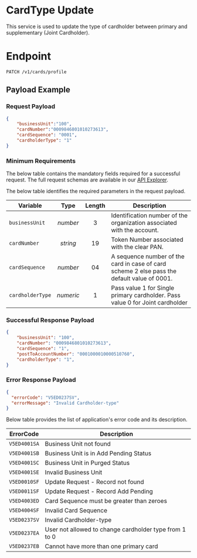 # CardType Update

This service is used to update the type of cardholder between primary and supplementary (Joint Cardholder). 

# Endpoint
`PATCH /v1/cards/profile`


## Payload Example

### Request Payload

```json
{
    "businessUnit":"100",
    "cardNumber":"0009846801010273613",
    "cardSequence": "0001",
    "cardholderType": "1"
}
```

### Minimum Requirements
The below table contains the mandatory fields required for a successful request. The full request schemas are available in our [API Explorer](../api/?type=patch&path=/v1/card/profile).

The below table identifies the required parameters in the request payload.

| Variable | Type | Length | Description |
| -------- | :--: | :------------: | ------------------ |
| `businessUnit` | *number* | 3 | Identification number of the organization associated with the account. |
| `cardNumber` | *string* | 19 | Token Number associated with the clear PAN. | 
| `cardSequence` | *number* | 04 | A sequence number of the card in case of card scheme 2 else pass the default value of 0001. | 
| `cardholderType` | *numeric* | 1 | Pass value 1 for Single primary cardholder. Pass value 0 for Joint cardholder |



### Successful Response Payload

```json
{
    "businessUnit": "100",
    "cardNumber": "0009846801010273613",
    "cardSequence": "1",
    "postToAccountNumber": "0001000010000510760",    
    "cardholderType": "1",
}
```

### Error Response Payload

```json
{
  "errorCode": "V5ED0237SV",
  "errorMessage": "Invalid Cardholder-type"  
}
```
Below table provides the list of application's error code and its description. 

| ErrorCode |  Description |
| --------  | ------------------ |
|`V5ED4001SA` |	Business Unit not found |
|`V5ED4001SB` |	Business Unit is in Add Pending Status|
|`V5ED4001SC` |	Business Unit in Purged Status|
|`V5ED4001SE` |	Invalid Business Unit|
|`V5ED0010SF` |	Update Request - Record not found|
|`V5ED0011SF` |  Update Request - Record Add Pending|
|`V5ED4003ED` |  Card Sequence must be greater than zeroes|   
|`V5ED4004SF` |  Invalid Card Sequence| 
|`V5ED0237SV` |	Invalid  Cardholder-type|
|`V5ED0237EA` |	User not allowed to change cardholder type from 1 to 0 |
|`V5ED0237EB` |	Cannot have more than one primary card|